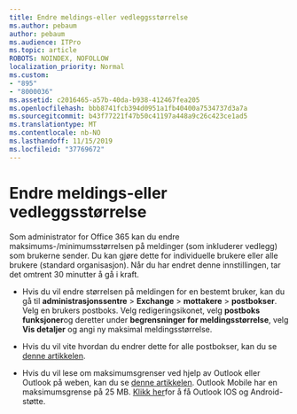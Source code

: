 ```yaml
---
title: Endre meldings-eller vedleggsstørrelse
ms.author: pebaum
author: pebaum
ms.audience: ITPro
ms.topic: article
ROBOTS: NOINDEX, NOFOLLOW
localization_priority: Normal
ms.custom:
- "895"
- "8000036"
ms.assetid: c2016465-a57b-40da-b938-412467fea205
ms.openlocfilehash: bbb8741fcb394d0951a1fb40400a7534737d3a7a
ms.sourcegitcommit: b43f77221f47b50c41197a448a9c26c423ce1ad5
ms.translationtype: MT
ms.contentlocale: nb-NO
ms.lasthandoff: 11/15/2019
ms.locfileid: "37769672"
---
```

# <a name="changing-message-or-attachment-size"></a>Endre meldings-eller vedleggsstørrelse

Som administrator for Office 365 kan du endre maksimums-/minimumsstørrelsen på meldinger (som inkluderer vedlegg) som brukerne sender. Du kan gjøre dette for individuelle brukere eller alle brukere (standard organisasjon). Når du har endret denne innstillingen, tar det omtrent 30 minutter å gå i kraft.
  
- Hvis du vil endre størrelsen på meldingen for en bestemt bruker, kan du gå til **administrasjonssentre** \> **Exchange** \> **mottakere** \> **postbokser**. Velg en brukers postboks. Velg redigeringsikonet, velg **postboks funksjoner**og deretter under **begrensninger for meldingsstørrelse**, velg **Vis detaljer** og angi ny maksimal meldingsstørrelse.

- Hvis du vil vite hvordan du endrer dette for alle postbokser, kan du se [denne artikkelen](https://www.microsoft.com/microsoft-365/blog/2015/04/15/office-365-now-supports-larger-email-messages-up-to-150-mb/).

- Hvis du vil lese om maksimumsgrenser ved hjelp av Outlook eller Outlook på weben, kan du se [denne artikkelen](https://technet.microsoft.com/library/exchange-online-limits.aspx#MessageLimits). Outlook Mobile har en maksimumsgrense på 25 MB. [Klikk her](https://support.office.com/article/Get-in-app-help-for-Outlook-for-iOS-and-Android-218a22d1-9fa5-4889-b689-de1c63493243)for å få Outlook IOS og Android-støtte.

